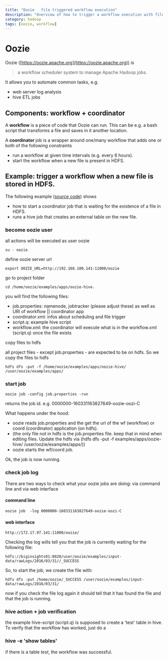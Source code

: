 ```yaml
---
title: "Oozie   file triggered workflow execution"
description: "Overview of how to trigger a workflow execution with files in Apache Oozie"
category: hadoop
tags: [oozie, workflow]
---
```


# Oozie
Oozie ([https://oozie.apache.org](https://oozie.apache.org)) is 

>  a workflow scheduler system to manage Apache Hadoop jobs.

It allows you to automate common tasks, e.g.

* web server log analysis 
* hive ETL jobs

## Components: workflow + coordinator
A **workflow** is a piece of code that Oozie can run. This can be e.g. a bash script that transforms a file and saves in it another location.

A **coordinator** job is a wrapper around one/many workflow that adds one or both of the following constraints

* run a workflow at given time intervals (e.g. every 6 hours).
* start the workflow when a new file is present in HDFS.

## Example: trigger a workflow when a new file is stored in HDFS.

The following example ([source code](https://github.com/fabsta/oozie_hive_file_trigger)) shows 

* how to start a coordinator job that is waiting for the existence of a file in HDFS. 
* runs a hive job that creates an external table on the new file.



### become oozie user

all actions will be executed as user oozie

```
su - oozie
```
define oozie server url

```
export OOZIE_URL=http://192.168.100.141:11000/oozie
```
go to project folder

```
cd /home/oozie/examples/apps/oozie-hive.
```

you will find the following files:

* job.properties: namenode, jobtracker (please adjust these) as well as URI of workflow || coordinator app
* coordinator.xml: infos about scheduling and file trigger
* script.q: example hive script
* workflow.xml: the coordinator will execute what is in the workflow.xml (script.q) once the file exists


copy files to hdfs

all project files - except job.properties - are expected to be on hdfs. So we copy the files to hdfs

```
hdfs dfs -put -f /home/oozie/examples/apps/oozie-hive/ /user/oozie/examples/apps/
```

### start job

```
oozie job -config job.properties -run
```

returns the job id. e.g. 0000000-160331163827649-oozie-oozi-C

What happens under the hood:

* oozie reads job.properties and the get the url of the wf (workflow) or coord (coordinator) application (on hdfs).
* (the only file not in hdfs is the job.properties file. keep that in mind when editing files. Update the hdfs via (hdfs dfs -put -f examples/apps/oozie-hive/ /user/oozie/examples/apps/))
* oozie starts the wf/coord job.

Ok, the job is now running.

### check job log

There are two ways to check what your oozie jobs are doing: via command line and via web interface

#### command line

```
oozie job  -log 0000000-160331163827649-oozie-oozi-C
```

#### web interface

```
http://172.17.97.141:11000/oozie/
```

Checking the log wills tell you that the job is currently waiting for the following file:

```
hdfs://biginsights01:8020/user/oozie/examples/input-data/rawLogs/2016/03/31//_SUCCESS
```

So, to start the job, we create the file with:

```
hdfs dfs -put /home/oozie/_SUCCESS /user/oozie/examples/input-data/rawLogs/2016/03/31/
```

now if you check the file log again it should tell that it has found the file and that the job is running.

### hive action + job verification

the example hive-script (script.q) is supposed to create a 'test' table in hive. To verify that the workflow has worked, just do a

### hive -e 'show tables'

if there is a table *test*, the workflow was successful. 
